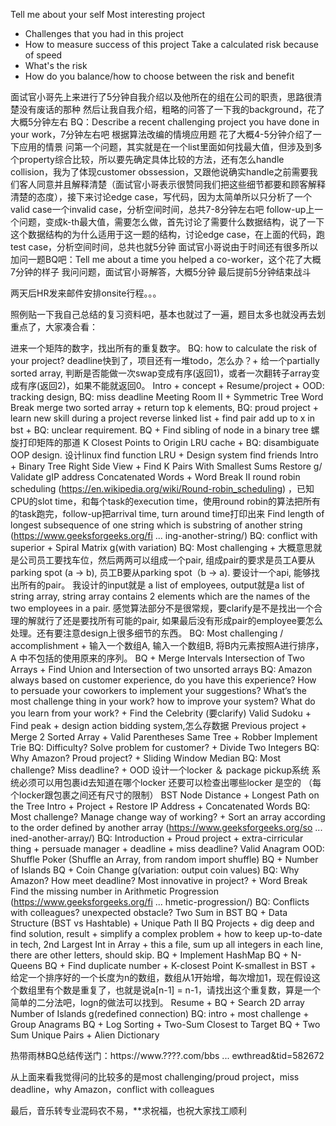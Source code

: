 Tell me about your self
Most interesting project
- Challenges that you had in this project
- How to measure success of this project
Take a calculated risk because of speed
- What's the risk
- How do you balance/how to choose between the risk and benefit


面试官小哥先上来进行了5分钟自我介绍以及他所在的组在公司的职责，思路很清楚没有废话的那种
然后让我自我介绍，粗略的问答了一下我的background，花了大概5分钟左右
BQ：Describe a recent challenging project you have done in your work，7分钟左右吧
根据算法改编的情境应用题
花了大概4-5分钟介绍了一下应用的情景
问第一个问题，其实就是在一个list里面如何找最大值，但涉及到多个property综合比较，所以要先确定具体比较的方法，还有怎么handle collision，我为了体现customer obssession，又跟他说确实handle之前需要我们客人同意并且解释清楚（面试官小哥表示很赞同我们把这些细节都要和顾客解释清楚的态度），接下来讨论edge case，写代码，因为太简单所以只分析了一个valid case一个invalid case，分析空间时间，总共7-8分钟左右吧
follow-up上一个问题，变成k-th最大值，需要怎么做，首先讨论了需要什么数据结构，说了一下这个数据结构的为什么适用于这一题的结构，讨论edge case，在上面的代码，跑test case，分析空间时间，总共也就5分钟
面试官小哥说由于时间还有很多所以加问一题BQ吧：Tell me about a time you helped a co-worker，这个花了大概7分钟的样子
我问问题，面试官小哥解答，大概5分钟
最后提前5分钟结束战斗




两天后HR发来邮件安排onsite行程。。。

照例贴一下我自己总结的复习资料吧，基本也就过了一遍，题目太多也就没再去划重点了，大家凑合看：

进来一个矩阵的数字，找出所有的重复数字。
BQ: how to calculate the risk of your project? deadline快到了，项目还有一堆todo，怎么办？+ 给一个partially sorted array, 判断是否能做一次swap变成有序(返回1)，或者一次翻转子array变成有序(返回2)，如果不能就返回0。
Intro + concept + Resume/project + OOD: tracking design, BQ: miss deadline
Meeting Room II + Symmetric Tree
Word Break
merge two sorted array + return top k elements, BQ: proud project + learn new skill during a project
reverse linked list + find pair add up to x in bst + BQ: unclear requirement.
BQ + Find sibling of node in a binary tree
螺旋打印矩阵的那道
K Closest Points to Origin
LRU cache + BQ: disambiguate
OOP design. 设计linux find function
LRU + Design system find friends
Intro + Binary Tree Right Side View + Find K Pairs With Smallest Sums
Restore g/ Validate gIP address
Concatenated Words + Word Break II
round robin scheduling (https://en.wikipedia.org/wiki/Round-robin_scheduling) ，已知CPU的slot time，和每个task的execution time，使用round robin的算法把所有的task跑完，follow-up把arrival time, turn around time打印出来
Find length of longest subsequence of one string which is substring of another string (https://www.geeksforgeeks.org/fi ... ing-another-string/)
BQ: conflict with superior + Spiral Matrix g(with variation)
BQ: Most challenging + 大概意思就是公司员工要找车位，然后两两可以组成一个pair, 组成pair的要求是员工A要从parking spot (a -> b), 员工B要从parking spot（b -> a). 要设计一个api, 能够找出所有的pair。 我设计的input就是 a list of employees, output就是a list of string array, string array contains 2 elements which are the names of the two employees in a pair. 感觉算法部分不是很常规，要clarify是不是找出一个合理的解就行了还是要找所有可能的pair, 如果最后没有形成pair的employee要怎么处理。还有要注意design上很多细节的东西。
BQ: Most challenging / accomplishment + 输入一个数组A, 输入一个数组B, 将B内元素按照A进行排序， A 中不包括的使用原来的序列。
BQ + Merge Intervals
Intersection of Two Arrays + Find Union and Intersection of two unsorted arrays
BQ: Amazon always based on customer experience, do you have this experience? How to persuade your coworkers to implement your suggestions? What’s the most challenge thing in your work? how to improve your system? What do you learn from your work? + Find the Celebrity (要clarify)
Valid Sudoku + Find peak + design action bidding system,怎么存数据
Previous project + Merge 2 Sorted Array + Valid Parentheses
Same Tree + Robber
Implement Trie
BQ: Difficulty? Solve problem for customer? + Divide Two Integers
BQ: Why Amazon? Proud project? + Sliding Window Median
BQ: Most challenge? Miss deadline? + OOD 设计一个locker ＆ package pickup系统 系统必须可以用包裹id去知道在哪个locker 还要可以检查出哪些locker 是空的 （每个locker跟包裹之间还有尺寸的限制）
BST Node Distance + Longest Path on the Tree
Intro + Project + Restore IP Address + Concatenated Words
BQ: Most challenge? Manage change way of working? + Sort an array according to the order defined by another array (https://www.geeksforgeeks.org/so ... ined-another-array/)
BQ: Introduction + Proud project + extra-cirricular thing + persuade manager + deadline + miss deadline? Valid Anagram
OOD: Shuffle Poker (Shuffle an Array, from random import shuffle)
BQ + Number of Islands
BQ + Coin Change g(variation: output coin values)
BQ: Why Amazon? How meet deadline? Most innovative in project? + Word Break
Find the missing number in Arithmetic Progression (https://www.geeksforgeeks.org/fi ... hmetic-progression/)
BQ: Conflicts with colleagues? unexpected obstacle? Two Sum in BST
BQ + Data Structure (BST vs Hashtable) + Unique Path II
BQ Projects + dig deep and find solution, result + simplify a complex problem + how to keep up-to-date in tech, 2nd Largest Int in Array + this a file, sum up all integers in each line, there are other letters, should skip.
BQ + Implement HashMap
BQ + N-Queens
BQ + Find duplicate number + K-closest Point
K-smallest in BST + 给定一个排序好的一个长度为n的数组，数组从1开始增，每次增加1，现在假设这个数组里有个数是重复了，也就是说a[n-1] = n-1，请找出这个重复数，算是一个简单的二分法吧，logn的做法可以找到。
Resume + BQ + Search 2D array
Number of Islands g(redefined connection)
BQ: intro + most challenge + Group Anagrams
BQ + Log Sorting + Two-Sum Closest to Target
BQ + Two Sum Unique Pairs + Alien Dictionary


热带雨林BQ总结传送门：https://www.????.com/bbs ... ewthread&tid=582672

从上面来看我觉得问的比较多的是most challenging/proud project，miss deadline，why Amazon，conflict with colleagues

最后，音乐转专业混码农不易，**求祝福，也祝大家找工顺利
